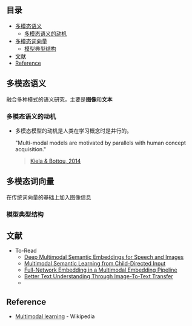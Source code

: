 **目录**
---
<!-- TOC -->

- [多模态语义](#多模态语义)
  - [多模态语义的动机](#多模态语义的动机)
- [多模态词向量](#多模态词向量)
  - [模型典型结构](#模型典型结构)
- [文献](#文献)
- [Reference](#reference)

<!-- /TOC -->

## 多模态语义

融合多种模式的语义研究，主要是**图像**和**文本**

### 多模态语义的动机
- 多模态模型的动机是人类在学习概念时是并行的。

  "Multi-modal models are motivated by parallels with human concept acquisition."
  > [Kiela & Bottou, 2014](../papers/Learning-Image-Embeddings-using-Convolutional-Neural-Networks-for-Improved-Multi-Modal-Semantics.pdf)

## 多模态词向量
在传统词向量的基础上加入图像信息

### 模型典型结构


## 文献
- To-Read
  - [Deep Multimodal Semantic Embeddings for Speech and Images](https://arxiv.org/abs/1511.03690)
  - [Multimodal Semantic Learning from Child-Directed Input](http://www.aclweb.org/anthology/N16-1043)
  - [Full-Network Embedding in a Multimodal Embedding Pipeline](http://www.aclweb.org/anthology/W17-7304)
  - [Better Text Understanding Through Image-To-Text Transfer](https://arxiv.org/abs/1705.08386)
  - 


## Reference
- [Multimodal learning](https://en.wikipedia.org/wiki/Multimodal_learning) - Wikipedia 